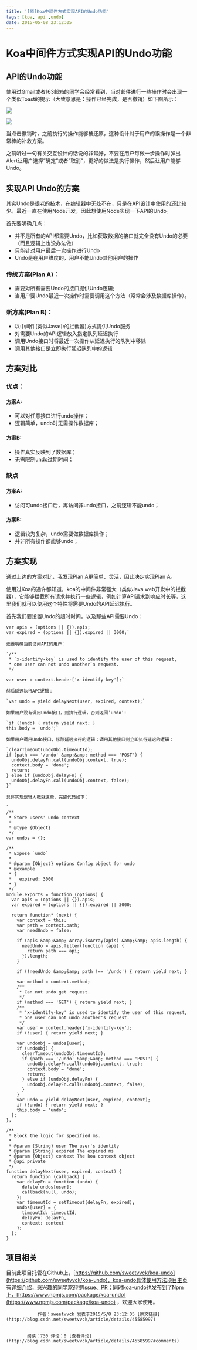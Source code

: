 ```yaml
---
title: '[原]Koa中间件方式实现API的Undo功能'
tags: [koa, api ,undo]
date: 2015-05-08 23:12:05
---
```


# Koa中间件方式实现API的Undo功能

##  API的Undo功能

使用过Gmail或者163邮箱的同学会经常看到，当对邮件进行一些操作时会出现一个类似Toast的提示（大致意思是：操作已经完成，是否撤销）如下图所示：

![](http://img.blog.csdn.net/20150508220504487)

![](http://img.blog.csdn.net/20150508220843186)

当点击撤销时，之前执行的操作能够被还原，这种设计对于用户的误操作是一个非常棒的补救方案。

之前听过一句有关交互设计的话说的非常好，不要在用户每做一步操作时弹出Alert让用户选择”确定”或者”取消”，更好的做法是执行操作，然后让用户能够Undo。

##  实现API Undo的方案

其实Undo是很老的技术，在编辑器中无处不在，只是在API设计中使用的还比较少。最近一直在使用Node开发，因此想使用Node实现一下API的Undo。

首先要明确几点：

*   并不是所有的API都需要Undo，比如获取数据的接口就完全没有Undo的必要（而且逻辑上也没办法做）
*   只能针对用户最后一次操作进行Undo
*   Undo是在用户维度的，用户不能Undo其他用户的操作

###  传统方案(Plan A)：

*   需要对所有需要Undo的接口提供Undo逻辑;
*   当用户要Undo最近一次操作时需要调用这个方法（常常会涉及数据库操作）。

###  新方案(Plan B)：

*   以中间件(类似Java中的拦截器)方式提供Undo服务
*   对需要Undo的API逻辑放入指定队列延迟执行
*   调用Undo接口时将最近一次操作从延迟执行的队列中移除
*   调用其他接口是立即执行延迟队列中的逻辑

##  方案对比

###  优点：

####  方案A:

*   可以对任意接口进行undo操作；
*   逻辑简单，undo时无需操作数据库；

####  方案B:

*   操作真实反映到了数据库；
*   无需限制undo过期时间；

###  缺点

####  方案A:

*   访问可undo接口后，再访问非undo接口，之前逻辑不能undo；

####  方案B:

*   逻辑较为复杂，undo需要做数据库操作；
*   并非所有操作都能够undo；

##  方案实现

通过上边的方案对比，我发现Plan A更简单、灵活，因此决定实现Plan A。

使用过Koa的通许都知道，koa的中间件非常强大（类似Java web开发中的拦截器），它能够拦截所有请求并执行一些逻辑，例如计算API请求到响应时长等，这里我们就可以使用这个特性将需要Undo的API延迟执行。

首先我们要设置Undo的超时时间，以及那些API需要Undo：

    var apis = (options || {}).apis;
    var expired = (options || {}).expired || 3000;`

    还要明确当前访问API的用户：

    `/**
     * `x-identify-key` is used to identify the user of this request,
     * one user can not undo another`s request.
     */

    var user = context.header['x-identify-key'];`

    然后延迟执行API逻辑：

    `var undo = yield delayNext(user, expired, context);`

    如果用户没有调用Undo接口，则执行逻辑，否则返回’undo’:

    `if (!undo) { return yield next; }
    this.body = 'undo';`

    如果用户调用Undo接口，移除延迟执行的逻辑；调用其他接口则立即执行延迟的逻辑：

    `clearTimeout(undoObj.timeoutId);
    if (path === '/undo' &amp;&amp; method === 'POST') {
      undoObj.delayFn.call(undoObj.context, true);
      context.body = 'done';
      return;
    } else if (undoObj.delayFn) {
      undoObj.delayFn.call(undoObj.context, false);
    }`

    具体实现逻辑大概就这些，完整代码如下：

    `
    /**
     * Store users' undo context
     *
     * @type {Object}
     */
    var undos = {};

    /**
     * Expose `undo`
     *
     * @param {Object} options Config object for undo
     * @example
     * {
     *   expired: 3000
     * }
     */
    module.exports = function (options) {
      var apis = (options || {}).apis;
      var expired = (options || {}).expired || 3000;

      return function* (next) {
        var context = this;
        var path = context.path;
        var needUndo = false;

        if (apis &amp;&amp; Array.isArray(apis) &amp;&amp; apis.length) {
          needUndo = apis.filter(function (api) {
            return path === api;
          }).length;
        }

        if (!needUndo &amp;&amp; path !== '/undo') { return yield next; }

        var method = context.method;
        /**
         * Can not undo get request.
         */
        if (method === 'GET') { return yield next; }
        /**
         * 'x-identify-key' is used to identify the user of this request,
         * one user can not undo another's request.
         */
        var user = context.header['x-identify-key'];
        if (!user) { return yield next; }

        var undoObj = undos[user];
        if (undoObj) {
          clearTimeout(undoObj.timeoutId);
          if (path === '/undo' &amp;&amp; method === 'POST') {
            undoObj.delayFn.call(undoObj.context, true);
            context.body = 'done';
            return;
          } else if (undoObj.delayFn) {
            undoObj.delayFn.call(undoObj.context, false);
          }
        }
        var undo = yield delayNext(user, expired, context);
        if (!undo) { return yield next; }
        this.body = 'undo';
      };
    };

    /**
     * Block the logic for specified ms.
     *
     * @param {String} user The user's identity
     * @param {String} expired The expired ms
     * @param {Object} context The koa context object
     * @api private
     */
    function delayNext(user, expired, context) {
      return function (callback) {
        var delayFn = function (undo) {
          delete undos[user];
          callback(null, undo);
        };
        var timeoutId = setTimeout(delayFn, expired);
        undos[user] = {
          timeoutId: timeoutId,
          delayFn: delayFn,
          context: context
        };
      };
    }

##  项目相关

目前此项目托管在Github上，[https://github.com/sweetvvck/koa-undo](https://github.com/sweetvvck/koa-undo)，koa-undo具体使用方法项目主页有详细介绍，感兴趣的同学欢迎提Issue、PR；同时koa-undo也发布到了Npm上，[https://www.npmjs.com/package/koa-undo](https://www.npmjs.com/package/koa-undo) ，欢迎大家使用。


                作者：sweetvvck 发表于2015/5/8 23:12:05 [原文链接](http://blog.csdn.net/sweetvvck/article/details/45585997)


            阅读：730 评论：0 [查看评论](http://blog.csdn.net/sweetvvck/article/details/45585997#comments)

